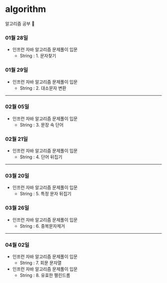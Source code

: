# algorithm
알고리즘 공부 🌱

### 01월 28일
- 인프런 자바 알고리즘 문제풀이 입문
  - String : 1. 문자찾기
### 01월 29일
- 인프런 자바 알고리즘 문제풀이 입문
  - String : 2. 대소문자 변환

---

### 02월 05일
- 인프런 자바 알고리즘 문제풀이 입문
  - String : 3. 문장 속 단어
### 02월 21일
- 인프런 자바 알고리즘 문제풀이 입문
  - String : 4. 단어 뒤집기
 
---

### 03월 20일
- 인프런 자바 알고리즘 문제풀이 입문
  - String : 5. 특정 문자 뒤집기
### 03월 26일
- 인프런 자바 알고리즘 문제풀이 입문
  - String : 6. 중복문자제거

---

### 04월 02일
- 인프런 자바 알고리즘 문제풀이 입문
  - String : 7. 회문 문자열
- 인프런 자바 알고리즘 문제풀이 입문
  - String : 8. 유효한 팰린드롬
  

